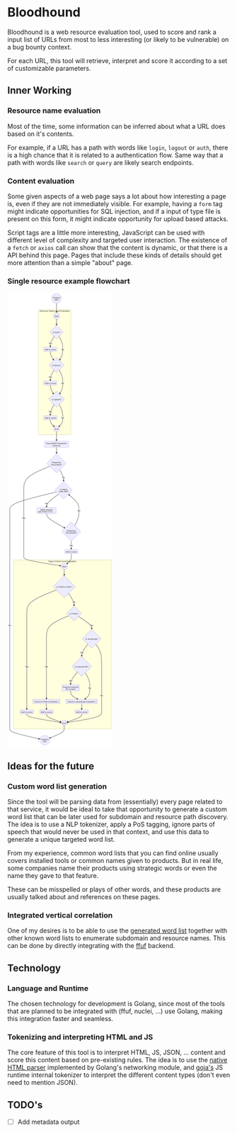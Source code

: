 # Bloodhound

Bloodhound is a web resource evaluation tool, used to score and rank a input list of URLs from most to less interesting (or likely to be vulnerable) on a bug bounty context.

For each URL, this tool will retrieve, interpret and score it according to a set of customizable parameters.

## Inner Working

### Resource name evaluation

Most of the time, some information can be inferred about what a URL does based on it's contents.

For example, if a URL has a path with words like `login`, `logout` or `auth`, there is a high chance that it is related to a authentication flow. Same way that a path with words like `search` or `query` are likely search endpoints.

### Content evaluation

Some given aspects of a web page says a lot about how interesting a page is, even if they are not immediately visible. For example, having a `form` tag might indicate opportunities for SQL injection, and if a input of type file is present on this form, it might indicate opportunity for upload based attacks.

Script tags are a little more interesting, JavaScript can be used with different level of complexity and targeted user interaction. The existence of a `fetch` or `axios` call can show that the content is dynamic, or that there is a API behind this page. Pages that include these kinds of details should get more attention than a simple "about" page.

### Single resource example flowchart

![Main program flowchart](/doc/flowchart/img/main_program.svg)

## Ideas for the future

### Custom word list generation

Since the tool will be parsing data from (essentially) every page related to that service, it would be ideal to take that opportunity to generate a custom word list that can be later used for subdomain and resource path discovery. The idea is to use a NLP tokenizer, apply a PoS tagging, ignore parts of speech that would never be used in that context, and use this data to generate a unique targeted word list.

From my experience, common word lists that you can find online usually covers installed tools or common names given to products. But in real life, some companies name their products using strategic words or even the name they gave to that feature.

These can be misspelled or plays of other words, and these products are usually talked about and references on these pages.

### Integrated vertical correlation

One of my desires is to be able to use the [generated word list](#custom-word-list-generation) together with other known word lists to enumerate subdomain and resource names. This can be done by directly integrating with the [ffuf](https://github.com/ffuf/ffuf) backend.

## Technology

### Language and Runtime

The chosen technology for development is Golang, since most of the tools that are planned to be integrated with (ffuf, nuclei, ...) use Golang, making this integration faster and seamless.

### Tokenizing and interpreting HTML and JS

The core feature of this tool is to interpret HTML, JS, JSON, ... content and score this content based on pre-existing rules. The idea is to use the [native HTML parser](https://pkg.go.dev/golang.org/x/net@v0.40.0/html) implemented by Golang's networking module, and [goja's](https://github.com/dop251/goja/tree/master) JS runtime internal tokenizer to interpret the different content types (don't even need to mention JSON).

## TODO's

- [ ] Add metadata output